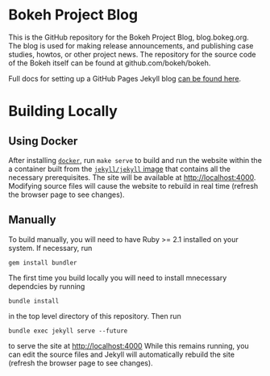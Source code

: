 # Bokeh Project Blog

This is the GitHub repository for the Bokeh Project Blog, blog.bokeg.org. The blog is used for making release announcements, and publishing case studies, howtos, or other project news. The repository for the source code of the Bokeh itself can be found at github.com/bokeh/bokeh.

Full docs for setting up a GitHub Pages Jekyll blog [can be found here](https://help.github.com/en/articles/setting-up-your-github-pages-site-locally-with-jekyll).

# Building Locally

## Using Docker

After installing [`docker`](http://docker.com/), run `make serve` to build and run the website within the a container built from the [`jekyll/jekyll` image](https://hub.docker.com/r/jekyll/jekyll/) that contains all the necessary prerequisites. The site will be available at [http://localhost:4000](http://localhost:4000). Modifying source files will cause the website to rebuild in real time (refresh the browser page to see changes).

## Manually

To build manually, you will need to have Ruby >= 2.1 installed on your system. If necessary, run 

    gem install bundler
    
The first time you build locally you will need to install mnecessary dependcies by running 

    bundle install
    
in the top level directory of this repository. Then run

    bundle exec jekyll serve --future
    
to serve the site at [http://localhost:4000](http://localhost:4000) While this remains running, you can edit the source files and Jekyll will automatically rebuild the site (refresh the browser page to see changes).
